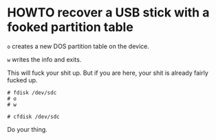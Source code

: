 HOWTO recover a USB stick with a fooked partition table
=======================================================

`o` creates a new DOS partition table on the device.

`w` writes the info and exits.

This will fuck your shit up. But if you are here, your shit is already fairly
fucked up.

    # fdisk /dev/sdc
    # o
    # w
    
    # cfdisk /dev/sdc

Do your thing.
